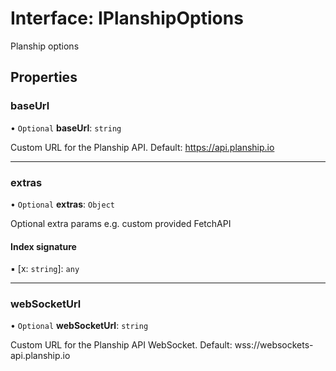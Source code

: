 # Interface: IPlanshipOptions

Planship options

## Properties

### baseUrl

• `Optional` **baseUrl**: `string`

Custom URL for the Planship API. Default: https://api.planship.io

___

### extras

• `Optional` **extras**: `Object`

Optional extra params e.g. custom provided FetchAPI

#### Index signature

▪ [x: `string`]: `any`

___

### webSocketUrl

• `Optional` **webSocketUrl**: `string`

Custom URL for the Planship API WebSocket. Default: wss://websockets-api.planship.io
